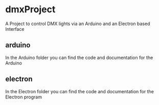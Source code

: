 # dmxProject
A Project to control DMX lights via an Arduino and an Electron based Interface

## arduino
In the Arduino folder you can find the code and documentation for the Arduino

## electron
In the Electron folder you can find the code and documentation for the Electron program